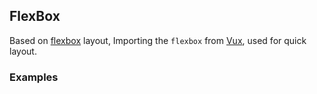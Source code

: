 ## FlexBox

Based on [flexbox](http://www.ruanyifeng.com/blog/2015/07/flex-grammar.html) layout, Importing the `flexbox` from [Vux](https://vux.li/#!/), used for quick layout.

### Examples
